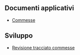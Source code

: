 ## Documenti applicativi
- [Commesse](Sorgenti/DOC/TA/B£AMO/BRCOMM_01)
## Sviluppo
- [Revisione tracciato commesse](Sorgenti/DOC/TA/B£AMO/BRCOMM_02)
